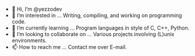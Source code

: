 - 👋 Hi, I’m @yezzodev
- 👀 I’m interested in ... Writing, compiling, and working on programming code.
- 🌱 I’m currently learning ... Program languages in style of C, C++, Python.
- 💞️ I’m looking to collaborate on ... Various projects involving (L)unix environments.
- 📫 How to reach me ... Contact me over E-mail.

<!---
yezzodev/yezzodev is a ✨ special ✨ repository because its `README.md` (this file) appears on your GitHub profile.
You can click the Preview link to take a look at your changes.
--->
